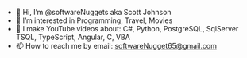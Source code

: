 - 👋 Hi, I’m @softwareNuggets aka Scott Johnson
- 👀 I’m interested in Programming, Travel, Movies
- 🌱 I make YouTube videos about: C#, Python, PostgreSQL, SqlServer TSQL, TypeScript, Angular, C, VBA
- 📫 How to reach me by email: softwareNugget65@gmail.com

<!---
Hey Team,

Welcome to my channel.  

I've been a software developer since 1990, and have written thousands of applications, scripts, 
nuggets, routines, etc.

This channel is dedicated to writing software nuggets (small pieces of code, functions, 
methods, routines, and even full apps) to transfer those skills to you.

My programming philosophy is to keep it simple, and always be learning.  I hope we share the love for coding and you'll use my channel to assist your advancement.  

Check out my videos, and if you like them enough please subscribe, and of course, share with your friends.

Okay team, enjoy my channel.
--->
